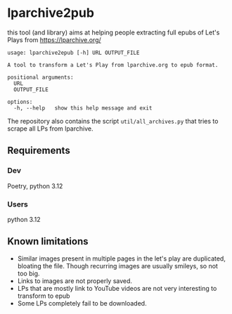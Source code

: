 # lparchive2pub

this tool (and library) aims at helping people extracting full epubs of Let's Plays from https://lparchive.org/

```
usage: lparchive2epub [-h] URL OUTPUT_FILE

A tool to transform a Let's Play from lparchive.org to epub format.

positional arguments:
  URL
  OUTPUT_FILE

options:
  -h, --help   show this help message and exit
```

The repository also contains the script `util/all_archives.py` that tries to scrape all LPs from lparchive.

## Requirements

### Dev

Poetry, python 3.12

### Users

python 3.12

## Known limitations

- Similar images present in multiple pages in the let's play are duplicated, bloating the file. Though recurring images are usually smileys, so not too big.
- Links to images are not properly saved.
- LPs that are mostly link to YouTube videos are not very interesting to transform to epub
- Some LPs completely fail to be downloaded.